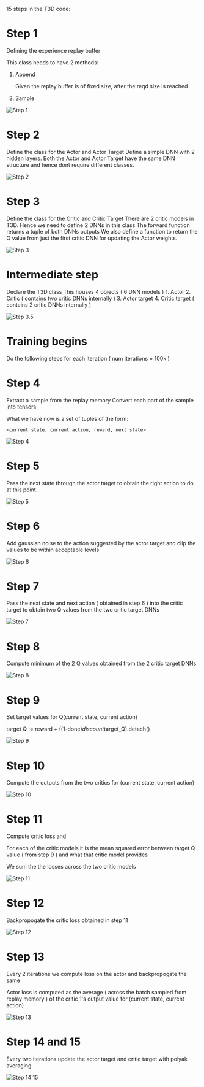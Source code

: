 15 steps in the T3D code:

# Step 1
Defining the experience replay buffer

This class needs to have 2 methods:
1. Append

    Given the replay buffer is of fixed size, after the reqd size is reached
2. Sample

![Step 1](https://drive.google.com/uc?export=view&id=1BaCmiR6zl23zcjlUJB24uIWxCWTZz5Sp)

# Step 2
Define the class for the Actor and Actor Target
    Define a simple DNN with 2 hidden layers.
    Both the Actor and Actor Target have the same DNN structure and hence dont require different classes. 

![Step 2](https://drive.google.com/uc?export=view&id=1TFKY4jzUnKywxD7_PUVP3YCwx99bVdTZ)

# Step 3
Define the class for the Critic and Critic Target
    There are 2 critic models in T3D. Hence we need to define 2 DNNs in this class
    The forward function returns a tuple of both DNNs outputs
    We also define a function to return the Q value from just the first critic DNN for updating the Actor weights.

![Step 3](https://drive.google.com/uc?export=view&id=1BS4_lneg7EwK10_2cC76aBPpx3TDLHzg)

# Intermediate step
Declare the T3D class
This houses 4 objects ( 6 DNN models )
    1. Actor
    2. Critic ( contains two critic DNNs internally )
    3. Actor target
    4. Critic target ( contains 2 critic DNNs internally )

![Step 3.5](https://drive.google.com/uc?export=view&id=1jQa0iMXgcPL7fyBfK-wR3ow98T05SEC3)

# Training begins
Do the following steps for each iteration ( num iterations = 100k )

# Step 4
Extract a sample from the replay memory
Convert each part of the sample into tensors

What we have now is a set of tuples of the form:

    <current state, current action, reward, next state>

![Step 4](https://drive.google.com/uc?export=view&id=1hOZ1ue7leRKRddoHOuM2ZnlHceT0ILLO)

# Step 5
Pass the next state through the actor target to obtain the right action to do at this point.

![Step 5](https://drive.google.com/uc?export=view&id=11tHKROsvyXLRLQ9P0_gcwNsDn9nppzYr)

# Step 6
Add gaussian noise to the action suggested by the actor target and clip the values to be within acceptable levels

![Step 6](https://drive.google.com/uc?export=view&id=1a-iiqCVMr4pI6HHkObAUIFPaeT6FFiF5)

# Step 7
Pass the next state and next action ( obtained in step 6 ) into the critic target to obtain two Q values from the two critic target DNNs

![Step 7](https://drive.google.com/uc?export=view&id=1cfz7l57qeSswhsq-qRXzww3LJMibZtgq)

# Step 8
Compute minimum of the 2 Q values obtained from the 2 critic target DNNs

![Step 8](https://drive.google.com/uc?export=view&id=1TX-yUF0_sZ9G4sEeiIKyiFey8Ws4LwXf)

# Step 9
Set target values for Q(current state, current action)

target Q := reward + ((1-done)*discount*target_Q).detach()

![Step 9](https://drive.google.com/uc?export=view&id=1mqFAXeuFVKIq7bOCIIQ3oTn_wMdnYySF)

# Step 10
Compute the outputs from the two critics for (current state, current action)

![Step 10](https://drive.google.com/uc?export=view&id=1CE5MyQYOdI94EdKVVg0QRXytT-nY0Jwp)

# Step 11
Compute critic loss and 

For each of the critic models it is the mean squared error between target Q value ( from step 9 ) and what that critic model provides

We sum the the losses across the two critic models

![Step 11](https://drive.google.com/uc?export=view&id=186vlMjSOtRet4J2Wk1xUkz8j42n7Ucuy)

# Step 12
Backpropogate the critic loss obtained in step 11

![Step 12](https://drive.google.com/uc?export=view&id=1CYolxou-lChAicsKDTZGeINbHmBvCCtr)

# Step 13
Every 2 iterations we compute loss on the actor and backpropogate the same

Actor loss is computed as the average ( across the batch sampled from replay memory ) of the critic 1's output value for (current state, current action)

![Step 13](https://drive.google.com/uc?export=view&id=1et19h7cAHZLeKO7TUgdWhOCLfXWlGuyj)

# Step 14 and 15
Every two iterations update the actor target and critic target with polyak averaging

![Step 14 15](https://drive.google.com/uc?export=view&id=1zOZAeZbRoMA8zxN_h5MO5NDsLFrPmDzJ)
